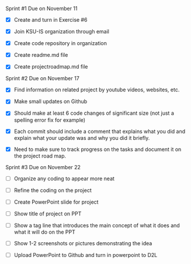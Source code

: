 Sprint #1 Due on November 11

- [x] Create and turn in Exercise #6 

- [x] Join KSU-IS organization through email 

- [x] Create code repository in organization 

- [x] Create readme.md file 

- [x] Create projectroadmap.md file 

Sprint #2 Due on November 17

- [x] Find information on related project by youtube videos, websites, etc. 

- [x] Make small updates on Github

- [x] Should make at least 6 code changes of significant size (not just a spelling error fix for example)

- [x] Each commit should include a comment that explains what you did and explain what your update was and why you did it briefly.

- [x] Need to make sure to track progress on the tasks and document it on the project road map.

Sprint #3 Due on November 22

- [ ] Organize any coding to appear more neat 

- [ ] Refine the coding on the project

- [ ] Create PowerPoint slide for project 

- [ ] Show title of project on PPT

- [ ] Show a tag line that introduces the main concept of what it does and what it will do on the PPT

- [ ] Show 1-2 screenshots or pictures demonstrating the idea

- [ ] Upload PowerPoint to Github and turn in powerpoint to D2L

